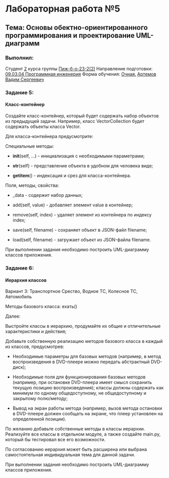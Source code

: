<h1> Лабораторная работа №5 </h1>
<h2>  Тема: Основы обектно-ориентированного программирования и проектирование UML-диаграмм </h2>
<h3>Выполнил:</h3>
Студент <u>2</u> курса группы <u>Пиж-б-о-23-2(2)</u>
Направление подготовки: <u>09.03.04 Программная инженерия</u>
Форма обучения: <u>Очная.</u>
<u>Артемов Вадим Сергеевич</u>

<h3>Задание 5:</h3>
<h4>Класс-контейнер</h4>
<p>Создайте класс-контейнер, который будет содержать набор объектов из предыдущей задачи. Например, класс VectorCollection будет содержать объекты класса Vector.

Для класса-контейнера предусмотрите:

Специальные методы:

- __init__(self, ...) - инициализация с необходимыми параметрами;

- __str__(self) - представление объекта в удобном для человека виде;

- __getitem__() - индексация и срез для класса-контейнера.

Поля, методы, свойства:

- _data - содержит набор данных;

- add(self, value) - добавляет элемент value в контейнер;

- remove(self, index) - удаляет элемент из контейнера по индексу index;

- save(self, filename) - сохраняет объект в JSON-файл filename;

- load(self, filename) - загружает объект из JSON-файла filename.

При выполнении задания необходимо построить UML-диаграмму классов приложения.</p>

<h3>Задание 6:</h3>
<h4>Иерархия классов</h4>
<p>Вариант 3: Транспортное Срество, Водное ТС, Колесное ТС, Автомобиль</p>
<p>Методы базового класса: ехать()</p>
<p>Далее:

Выстройте классы в иерархию, продумайте их общие и отличительные характеристики и действия;

Добавьте собственную реализацию методов базового класса в каждый из классов, предусмотрев:

- Необходимые параметры для базовых методов (например, в метод воспроизведения в DVD-плеере можно передать абстрактный DVD-диск);

- Необходимые поля для функционирования базовых методов (например, при остановке DVD-плеера имеет смысл сохранить текущую позицию воспроизведения); классы должны содержать как минимум по одному общедоступному, не общедоступному и закрытому полю/методу;

- Вывод на экран работы метода (например, вызов метода остановки в DVD-плеере должен сообщать на экране, что плеер установлен на определенной позиции).

По желанию добавьте собственные методы в классы иерархии. Реализуйте все классы в отдельном модуле, а также создайте main.py, который бы тестировал все его возможности.

По согласованию иерархия может быть расширена или выбрана самостоятельная индивидуальная тема для данной задачи.

При выполнении задания необходимо построить UML-диаграмму классов приложения.</p>


